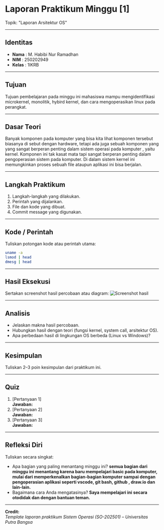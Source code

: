 
# Laporan Praktikum Minggu [1]
Topik: "Laporan Arsitektur OS"

---

## Identitas
- **Nama**  : M. Habibi Nur Ramadhan
- **NIM**   : 250202949
- **Kelas** : 1IKRB

---

## Tujuan
Tujuan pembelajaran pada minggu ini mahasiswa mampu mengidentifikasi microkernel, monolitik, hybird kernel, dan cara mengoperasikan linux pada perangkat.

---

## Dasar Teori
Banyak komponen pada komputer yang bisa kita lihat komponen tersebut biasanya di sebut dengan hardware, tetapi ada juga sebuah komponen yang yang sangat berperan penting dalam sistem operasi pada komputer , yaitu kernel. Komponen ini tak kasat mata tapi sangat berperan penting dalam pengoperasian sistem pada komputer. Di dalam sistem kernel ini memungkinkan proses sebuah file ataupun aplikasi ini bisa berjalan.

---

## Langkah Praktikum
1. Langkah-langkah yang dilakukan.  
2. Perintah yang dijalankan.  
3. File dan kode yang dibuat.  
4. Commit message yang digunakan.

---

## Kode / Perintah
Tuliskan potongan kode atau perintah utama:
```bash
uname -a
lsmod | head
dmesg | head
```

---

## Hasil Eksekusi
Sertakan screenshot hasil percobaan atau diagram:
![Screenshot hasil](screenshots/example.png)

---

## Analisis
- Jelaskan makna hasil percobaan.  
- Hubungkan hasil dengan teori (fungsi kernel, system call, arsitektur OS).  
- Apa perbedaan hasil di lingkungan OS berbeda (Linux vs Windows)?  

---

## Kesimpulan
Tuliskan 2–3 poin kesimpulan dari praktikum ini.

---

## Quiz
1. [Pertanyaan 1]  
   **Jawaban:**  
2. [Pertanyaan 2]  
   **Jawaban:**  
3. [Pertanyaan 3]  
   **Jawaban:**  

---

## Refleksi Diri
Tuliskan secara singkat:
- Apa bagian yang paling menantang minggu ini? **semua bagian dari minggu ini menantang karena baru mempelajari basic pada komputer, mulai dari memperkenalkan bagian-bagian komputer sampai dengan pengoperasian aplikasi seperti vscode, git bash, github , draw.io dan lain-lain.**
- Bagaimana cara Anda mengatasinya? **Saya mempelajari ini secara otodidak dan dengan bantuan teman.**

---

**Credit:**  
_Template laporan praktikum Sistem Operasi (SO-202501) – Universitas Putra Bangsa_
